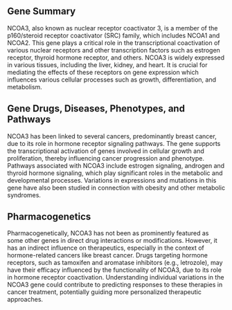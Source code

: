 ## Gene Summary
NCOA3, also known as nuclear receptor coactivator 3, is a member of the p160/steroid receptor coactivator (SRC) family, which includes NCOA1 and NCOA2. This gene plays a critical role in the transcriptional coactivation of various nuclear receptors and other transcription factors such as estrogen receptor, thyroid hormone receptor, and others. NCOA3 is widely expressed in various tissues, including the liver, kidney, and heart. It is crucial for mediating the effects of these receptors on gene expression which influences various cellular processes such as growth, differentiation, and metabolism.

## Gene Drugs, Diseases, Phenotypes, and Pathways
NCOA3 has been linked to several cancers, predominantly breast cancer, due to its role in hormone receptor signaling pathways. The gene supports the transcriptional activation of genes involved in cellular growth and proliferation, thereby influencing cancer progression and phenotype. Pathways associated with NCOA3 include estrogen signaling, androgen and thyroid hormone signaling, which play significant roles in the metabolic and developmental processes. Variations in expressions and mutations in this gene have also been studied in connection with obesity and other metabolic syndromes.

## Pharmacogenetics
Pharmacogenetically, NCOA3 has not been as prominently featured as some other genes in direct drug interactions or modifications. However, it has an indirect influence on therapeutics, especially in the context of hormone-related cancers like breast cancer. Drugs targeting hormone receptors, such as tamoxifen and aromatase inhibitors (e.g., letrozole), may have their efficacy influenced by the functionality of NCOA3, due to its role in hormone receptor coactivation. Understanding individual variations in the NCOA3 gene could contribute to predicting responses to these therapies in cancer treatment, potentially guiding more personalized therapeutic approaches.